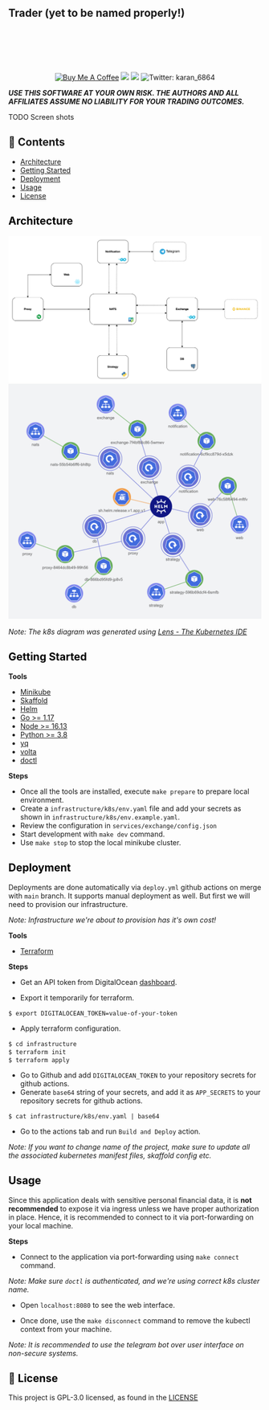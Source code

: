 ## Trader (yet to be named properly!)

<br />


<!-- TODO_CODE_QUALITY -->
#
<br />

<p align="center">
<a href="https://www.buymeacoffee.com/karanps" target="_blank"><img width="105px" src="https://www.buymeacoffee.com/assets/img/guidelines/download-assets-sm-1.svg" alt="Buy Me A Coffee" ></a>
<img src="https://img.shields.io/github/workflow/status/karanpratapsingh/trader/TODO?style=for-the-badge" />
<img src="https://img.shields.io/badge/License-GPL-red.svg?style=for-the-badge" />
<img alt="Twitter: karan_6864" src="https://img.shields.io/twitter/follow/karan_6864.svg?style=for-the-badge&logo=TWITTER&logoColor=FFFFFF&labelColor=00aced&logoWidth=20&color=00aced" target="_blank" />

_**USE THIS SOFTWARE AT YOUR OWN RISK. THE AUTHORS AND ALL AFFILIATES ASSUME NO LIABILITY FOR YOUR TRADING OUTCOMES.**_

TODO Screen shots

## 📖 Contents

- [Architecture](#architecture)
- [Getting Started](#getting-started)
- [Deployment](#deployment)
- [Usage](#usage)
- [License](#license)

## <a id="architecture" style="color: black;">Architecture</a>

![architecture](./docs/diagrams/architecture.png)
![k8s](./docs/diagrams/k8s.png)

_Note: The k8s diagram was generated using [Lens - The Kubernetes IDE](https://github.com/nevalla/lens-resource-map-extension/)_

## <a id="getting-started" style="color: black;">Getting Started</a>

**Tools**

-  [Minikube](https://minikube.sigs.k8s.io/docs/start/)
-  [Skaffold](https://skaffold.dev/docs/install/)
-  [Helm](https://helm.sh/docs/intro/install/)
-  [Go >= 1.17](https://go.dev/doc/install)
-  [Node >= 16.13](https://nodejs.org/en/download/)
-  [Python >= 3.8](https://www.python.org/downloads/)
-  [yq](https://github.com/mikefarah/yq)
-  [volta](https://volta.sh/)
-  [doctl](https://github.com/digitalocean/doctl)

**Steps**

- Once all the tools are installed, execute `make prepare` to prepare local environment.
- Create a `infrastructure/k8s/env.yaml` file and add your secrets as shown in `infrastructure/k8s/env.example.yaml`.
- Review the configuration in `services/exchange/config.json`
- Start development with `make dev` command.
- Use `make stop` to stop the local minikube cluster.

## <a id="deployment" style="color: black;">Deployment</a>

Deployments are done automatically via `deploy.yml` github actions on merge with `main` branch. It supports manual deployment as well. But first we will need to provision our infrastructure.

_Note: Infrastructure we're about to provision has it's own cost!_

**Tools**

- [Terraform](https://learn.hashicorp.com/tutorials/terraform/install-cli)

**Steps**

- Get an API token from DigitalOcean [dashboard](https://cloud.digitalocean.com/account/api/tokens).

- Export it temporarily for terraform.

```
$ export DIGITALOCEAN_TOKEN=value-of-your-token
```

- Apply terraform configuration.

```
$ cd infrastructure
$ terraform init
$ terraform apply
```

- Go to Github and add `DIGITALOCEAN_TOKEN` to your repository secrets for github actions.
- Generate `base64` string of your secrets, and add it as `APP_SECRETS` to your repository secrets for github actions. 

```
$ cat infrastructure/k8s/env.yaml | base64
```

- Go to the actions tab and run `Build and Deploy` action.

_Note: If you want to change name of the project, make sure to update all the associated kubernetes manifest files, skaffold config etc._

## <a id="usage" style="color: black;">Usage</a>

Since this application deals with sensitive personal financial data, it is **not recommended** to expose it via ingress unless we have proper authorization in place. Hence, it is recommended to connect to it via port-forwarding on your local machine.

**Steps**

- Connect to the application via port-forwarding using `make connect` command.

_Note: Make sure `doctl` is authenticated, and we're using correct k8s cluster name._

- Open `localhost:8080` to see the web interface.

- Once done, use the `make disconnect` command to remove the kubectl context from your machine.

_Note: It is recommended to use the telegram bot over user interface on non-secure systems._

## 📄 <a id="license" style="color: black;">License</a>

This project is GPL-3.0 licensed, as found in the [LICENSE](/LICENSE)
